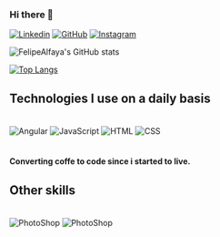 ### Hi there 👋

<!--
**FelipeAlfaya/FelipeAlfaya** is a ✨ _special_ ✨ repository because its `README.md` (this file) appears on your GitHub profile.

Here are some ideas to get you started:

- 🔭 I’m currently working on ...
- 🌱 I’m currently learning ...
- 👯 I’m looking to collaborate on ...
- 🤔 I’m looking for help with ...
- 💬 Ask me about ...
- 📫 How to reach me: ...
- 😄 Pronouns: ...
- ⚡ Fun fact: ...
-->
[![Linkedin](https://img.shields.io/badge/LinkedIn-0077B5?style=for-the-badge&logo=linkedin&logoColor=white)](https://www.linkedin.com/in/FelipeAlfaya) [![GitHub](https://img.shields.io/badge/GitHub-100000?style=for-the-badge&logo=github&logoColor=white)](https://github.com/FelipeAlfaya/FelipeAlfaya) [![Instagram](https://img.shields.io/badge/Instagram-E4405F?style=for-the-badge&logo=instagram&logoColor=white)](https://www.instagram.com/Alfaaya.sh/)

![FelipeAlfaya's GitHub stats](https://github-readme-stats.vercel.app/api?username=FelipeAlfaya&show_icons=true&theme=tokyonight)

[![Top Langs](https://github-readme-stats.vercel.app/api/top-langs/?username=FelipeAlfaya&layout=demo)]()

## Technologies I use on a daily basis

<div style="display: inline_block"> <br/>
    <img align="center" alt="Angular" src="https://img.shields.io/badge/Angular-DD0031?style=for-the-badge&logo=angular&logoColor=white"/>
    <img align="center" alt="JavaScript" src="https://img.shields.io/badge/JavaScript-F7DF1E?style=for-the-badge&logo=javascript&logoColor=black"/>
    <img align="center" alt="HTML" src="https://img.shields.io/badge/HTML5-E34F26?style=for-the-badge&logo=html5&logoColor=white"/>
    <img align="center" alt="CSS" src="https://img.shields.io/badge/CSS3-1572B6?style=for-the-badge&logo=css3&logoColor=white"/>
</div> <br/>

#### Converting coffe to code since i started to live.

## Other skills
<div style="display: inline_block"> <br/>
    <img align="center" alt="PhotoShop" src="https://aleen42.github.io/badges/src/photoshop.svg"/>
    <img align="center" alt="PhotoShop" src="https://aleen42.github.io/badges/src/premiere.svg"/>    
</div> <br/>
